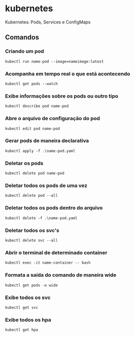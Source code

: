 # kubernetes
Kubernetes: Pods, Services e ConfigMaps



## Comandos

### Criando um pod
```
kubectl run name-pod --image=nameimage:latest
```

### Acompanha em tempo real o que está acontecendo 
```
kubectl get pods --watch
```

### Exibe informações sobre os pods ou outro tipo

```
kubectl describe pod name-pod
```

### Abre o arquivo de configuração do pod
```
kubectl edit pod name-pod
```

### Gerar pods de maneira declarativa
```
kubectl apply -f .\name-pod.yaml
```

### Deletar os pods
```
kubectl delete pod name-pod
```

### Deletar todos os pods de uma vez
```
kubectl delete pod --all
```

### Deletar todos os pods dentro do arquivo
```
kubectl delete -f .\name-pod.yaml
```

### Deletar todos os svc's
```
kubectl delete svc --all
```

### Abrir o terminal de determinado container
```
kubectl exec -it name-container -- bash
```

### Formata a saída do comando de maneira wide
```
kubectl get pods -o wide
```

### Exibe todos os svc
```
kubectl get svc
```


### Exibe todos os hpa
```
kubectl get hpa
```
